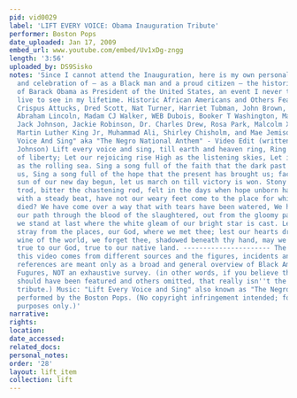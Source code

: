 ```yaml
---
pid: vid0029
label: 'LIFT EVERY VOICE: Obama Inauguration Tribute'
performer: Boston Pops
date_uploaded: Jan 17, 2009
embed_url: www.youtube.com/embed/Uv1xDg-zngg
length: '3:56'
uploaded_by: DS9Sisko
notes: 'Since I cannot attend the Inauguration, here is my own personal tribute to
  and celebration of — as a Black man and a proud citizen — the historic election
  of Barack Obama as President of the United States, an event I never thought I would
  live to see in my lifetime. Historic African Americans and Others Featured (in order):
  Crispus Attucks, Dred Scott, Nat Turner, Harriet Tubman, John Brown, Frederick Douglass,
  Abraham Lincoln, Madam CJ Walker, WEB Dubois, Booker T Washington, Marcus Garvey,
  Jack Johnson, Jackie Robinson, Dr. Charles Drew, Rosa Park, Malcolm X, Marian Anderson,
  Martin Luther King Jr, Muhammad Ali, Shirley Chisholm, and Mae Jemison "Life Every
  Voice And Sing" aka "The Negro National Anthem" - Video Edit (written by James Weldon
  Johnson) Lift every voice and sing, till earth and heaven ring, Ring with the harmonies
  of liberty; Let our rejoicing rise High as the listening skies, Let it resound loud
  as the rolling sea. Sing a song full of the faith that the dark past has taught
  us, Sing a song full of the hope that the present has brought us; facing the rising
  sun of our new day begun, let us march on till victory is won. Stony the road we
  trod, bitter the chastening rod, felt in the days when hope unborn had died; yet
  with a steady beat, have not our weary feet come to the place for which our fathers
  died? We have come over a way that with tears have been watered, We have come, treading
  our path through the blood of the slaughtered, out from the gloomy past, till now
  we stand at last where the white gleam of our bright star is cast. Lest our feet
  stray from the places, our God, where we met thee; lest our hearts drunk with the
  wine of the world, we forget thee, shadowed beneath thy hand, may we forever stand,
  true to our God, true to our native land. ---------------------- The content of
  this video comes from different sources and the figures, incidents and historic
  references are meant only as a broad and general overview of Black American Historic
  Fugures, NOT an exhaustive survey. (in other words, if you believe that some people
  should have been featured and others omitted, that really isn''t the point of this
  tribute.) Music: "Lift Every Voice and Sing" also known as "The Negro National Anthem,"
  performed by the Boston Pops. (No copyright infringement intended; for entertainment
  purposes only.)'
narrative: 
rights: 
location: 
date_accessed: 
related_docs: 
personal_notes: 
order: '28'
layout: lift_item
collection: lift
---
```

